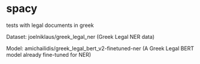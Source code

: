 # spacy

tests with legal documents in greek

Dataset: joelniklaus/greek_legal_ner (Greek Legal NER data)

Model: amichailidis/greek_legal_bert_v2-finetuned-ner (A Greek Legal BERT model already fine-tuned for NER)

